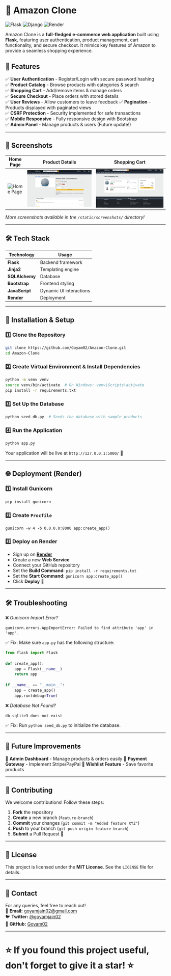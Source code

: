 # 🛒 Amazon Clone

![Flask](https://img.shields.io/badge/Flask-000000?style=for-the-badge&logo=flask&logoColor=white) ![Django](https://img.shields.io/badge/django-%23092E20.svg?style=for-the-badge&logo=django&logoColor=white) ![Render](https://img.shields.io/badge/Render-%236DA3EC.svg?style=for-the-badge&logo=render&logoColor=white)

Amazon Clone is a **full-fledged e-commerce web application** built using **Flask**, featuring user authentication, product management, cart functionality, and secure checkout. It mimics key features of Amazon to provide a seamless shopping experience.

## 🌟 Features

✅ **User Authentication** - Register/Login with secure password hashing<br>
✅ **Product Catalog** - Browse products with categories & search<br>
✅ **Shopping Cart** - Add/remove items & manage orders<br>
✅ **Secure Checkout** - Place orders with stored details<br>
✅ **User Reviews** - Allow customers to leave feedback
✅ **Pagination** - Products displayed with paginated views<br>
✅ **CSRF Protection** - Security implemented for safe transactions<br>
✅ **Mobile Responsive** - Fully responsive design with Bootstrap<br>
✅ **Admin Panel** - Manage products & users (Future update!)<br>

---

## 📸 Screenshots

| Home Page | Product Details | Shopping Cart |
|-----------|----------------|---------------|
| ![Home Page](static/screenshots/home.png) | ![Product Details](static/screenshots/product_detail.png) | ![Shopping Cart](static/screenshots/cart.png) |

*More screenshots available in the `/static/screenshots/` directory!*

---

## 🛠 Tech Stack

| **Technology** | **Usage** |
|--------------|-------------|
| **Flask** | Backend framework |
| **Jinja2** | Templating engine |
| **SQLAlchemy** | Database |
| **Bootstrap** | Frontend styling |
| **JavaScript** | Dynamic UI interactions |
| **Render** | Deployment |

---

## 🚀 Installation & Setup

### 1️⃣ Clone the Repository
```bash
git clone https://github.com/Goyam02/Amazon-Clone.git
cd Amazon-Clone
```

### 2️⃣ Create Virtual Environment & Install Dependencies
```bash
python -m venv venv
source venv/bin/activate  # On Windows: venv\Scripts\activate
pip install -r requirements.txt
```

### 3️⃣ Set Up the Database
```bash
python seed_db.py  # Seeds the database with sample products
```

### 4️⃣ Run the Application
```bash
python app.py
```
Your application will be live at `http://127.0.0.1:5000/` 🎉

---

## 🌐 Deployment (Render)

### 1️⃣ Install Gunicorn
```bash
pip install gunicorn
```

### 2️⃣ Create `Procfile`
```plaintext
gunicorn -w 4 -b 0.0.0.0:8000 app:create_app()
```

### 3️⃣ Deploy on Render
- Sign up on **[Render](https://render.com/)**
- Create a new **Web Service**
- Connect your GitHub repository
- Set the **Build Command**: `pip install -r requirements.txt`
- Set the **Start Command**: `gunicorn app:create_app()`
- Click **Deploy** 🚀

---

## 🛠 Troubleshooting

❌ *Gunicorn Import Error?*
```plaintext
gunicorn.errors.AppImportError: Failed to find attribute 'app' in 'app'.
```
✅ Fix: Make sure `app.py` has the following structure:
```python
from flask import Flask

def create_app():
    app = Flask(__name__)
    return app

if __name__ == "__main__":
    app = create_app()
    app.run(debug=True)
```

❌ *Database Not Found?*
```plaintext
db.sqlite3 does not exist
```
✅ Fix: Run `python seed_db.py` to initialize the database.

---

## 🎯 Future Improvements

🚀 **Admin Dashboard** - Manage products & orders easily
🚀 **Payment Gateway** - Implement Stripe/PayPal
🚀 **Wishlist Feature** - Save favorite products


---

## 🎉 Contributing

We welcome contributions! Follow these steps:
1. **Fork** the repository
2. **Create** a new branch (`feature-branch`)
3. **Commit** your changes (`git commit -m "Added feature XYZ"`)
4. **Push** to your branch (`git push origin feature-branch`)
5. **Submit** a Pull Request 🚀

---

## 📜 License
This project is licensed under the **MIT License**. See the `LICENSE` file for details.

---

## 💬 Contact
For any queries, feel free to reach out!<br>
📧 **Email:** goyamjain02@gmail.com<br>
🐦 **Twitter:** [@goyamjain02](https://twitter.com/goyamjain02)<br>
📌 **GitHub:** [Goyam02](https://github.com/Goyam02)<br>

---

# ⭐ **If you found this project useful, don't forget to give it a star!** ⭐

